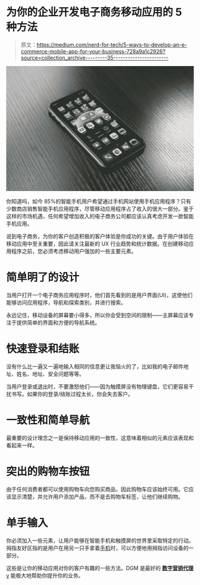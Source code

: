 # 为你的企业开发电子商务移动应用的 5 种方法

> 原文：<https://medium.com/nerd-for-tech/5-ways-to-develop-an-e-commerce-mobile-app-for-your-business-728a9a1c2926?source=collection_archive---------35----------------------->

![](img/492a7bb2ddab11003a7799a7fb934c92.png)

你知道吗，如今 85%的智能手机用户希望通过手机网站使用手机应用程序？只有少数商店销售智能手机应用程序，尽管移动应用程序占了收入的很大一部分。鉴于这样的市场机遇，任何希望增加收入的电子商务公司都应该认真考虑开发一款智能手机应用。

说到电子商务，为你的客户创造积极的客户体验是你成功的关键。由于用户体验在移动应用中至关重要，因此请关注最新的 UX 行业趋势和统计数据。在创建移动应用程序之前，您必须考虑移动用户强加的一些主要元素。

# 简单明了的设计

当用户打开一个电子商务应用程序时，他们首先看到的是用户界面(UI)，这使他们能够访问应用程序，导航和探索类别，并进行搜索。

永远记住，移动设备的屏幕要小得多，所以你会受到空间的限制——主屏幕应该专注于提供简单的界面和方便的导航系统。

# 快速登录和结账

没有什么比一遍又一遍地输入相同的信息更让我恼火的了，比如我的电子邮件地址、姓名、地址、安全问题等等。

当用户登录或退出时，不要激怒他们——因为触摸屏没有物理键盘，它们更容易干扰书写。如果你的登录/结账过程太长，你会失去客户。

# 一致性和简单导航

最重要的设计理念之一是保持移动应用的一致性，这意味着相似的元素应该表现和看起来一样。

# 突出的购物车按钮

由于任何消费者都可以使用购物车向您购买商品，因此购物车应该始终可用。它应该显示清楚，并允许用户添加产品，而不是去购物车标签，让他们继续购物。

# 单手输入

你必须加入一些元素，让用户能够在智能手机和触摸屏的世界里采取特定的行动。拇指友好区指的是用户在用另一只手拿着[手机](https://www.facebook.com/Digitalgrowthmax)时，可以方便地用拇指访问设备的一部分。

这些是让你的移动应用对你的客户有趣的一些方法。DGM 是最好的 [**数字营销代理** y](https://www.digitalgrowthmax.com/) 能极大地帮助你提升你的业务。